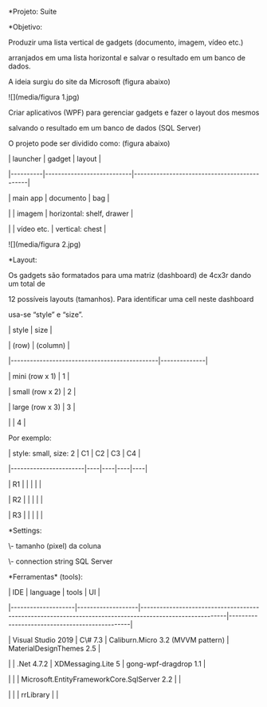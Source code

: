 *Projeto: Suite

*Objetivo:

Produzir uma lista vertical de gadgets (documento, imagem, vídeo etc.)

arranjados em uma lista horizontal e salvar o resultado em um banco de dados.

A ideia surgiu do site da Microsoft (figura abaixo)

![](media/figura 1.jpg)

Criar aplicativos (WPF) para gerenciar gadgets e fazer o layout dos mesmos

salvando o resultado em um banco de dados (SQL Server)

O projeto pode ser dividido como: (figura abaixo)

\| launcher \| gadget \| layout \|

\|----------\|---------------------------\|---------------------------------------------\|

\| main app \| documento \| bag \|

\| \| imagem \| horizontal: shelf, drawer \|

\| \| vídeo etc. \| vertical: chest \|

![](media/figura 2.jpg)

*Layout:

Os gadgets são formatados para uma matriz (dashboard) de 4cx3r dando um total de

12 possíveis layouts (tamanhos). Para identificar uma cell neste dashboard

usa-se “style” e “size”.

\| style \| size \|

\| (row) \| (column) \|

\|----------------------------------------------\|--------------\|

\| mini (row x 1) \| 1 \|

\| small (row x 2) \| 2 \|

\| large (row x 3) \| 3 \|

\| \| 4 \|

Por exemplo:

\| style: small, size: 2 \| C1 \| C2 \| C3 \| C4 \|

\|-----------------------\|----\|----\|----\|----\|

\| R1 \| \| \| \| \|

\| R2 \| \| \| \| \|

\| R3 \| \| \| \| \|

*Settings:

\\- tamanho (pixel) da coluna

\\- connection string SQL Server

\*Ferramentas\* (tools):

\| IDE \| language \| tools \| UI \|

\|--------------------\|-------------------\|---------------------------------------------------------------------------------------------------------\|-----------------------------------------------\|

\| Visual Studio 2019 \| C\\\# 7.3 \| Caliburn.Micro 3.2 (MVVM pattern) \|
MaterialDesignThemes 2.5 \|

\| \| .Net 4.7.2 \| XDMessaging.Lite 5 \| gong-wpf-dragdrop 1.1 \|

\| \| \| Microsoft.EntityFrameworkCore.SqlServer 2.2 \| \|

\| \| \| rrLibrary \| \|
